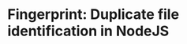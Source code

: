 Fingerprint: Duplicate file identification in NodeJS
====================================================

